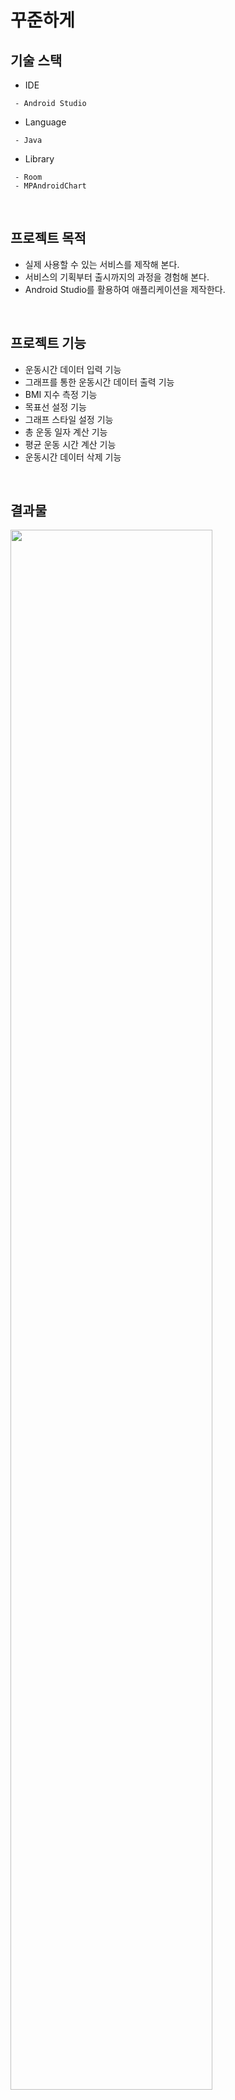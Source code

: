 # 꾸준하게

## 기술 스택
* IDE
```
 - Android Studio
```
* Language
```
 - Java
```
* Library
```
 - Room
 - MPAndroidChart
```
</br>

## 프로젝트 목적
* 실제 사용할 수 있는 서비스를 제작해 본다.
* 서비스의 기획부터 출시까지의 과정을 경험해 본다.
* Android Studio를 활용하여 애플리케이션을 제작한다.
</br>

## 프로젝트 기능
* 운동시간 데이터 입력 기능
* 그래프를 통한 운동시간 데이터 출력 기능
* BMI 지수 측정 기능
* 목표선 설정 기능
* 그래프 스타일 설정 기능
* 총 운동 일자 계산 기능
* 평균 운동 시간 계산 기능
* 운동시간 데이터 삭제 기능
</br>

## 결과물
<img src="https://user-images.githubusercontent.com/61148914/134500742-c1907493-8ce6-42d5-ae39-112b619d8fbc.png" width="80%">
</br>

## 링크
* Google Play : https://play.google.com/store/apps/details?id=com.Steadily.exerciseapplication
* Tistory : https://qlsdud0604.tistory.com/14?category=1049816
</br>

